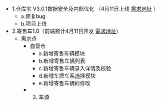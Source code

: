 - 1.仓库宝 V3.0.1数据安全及内部优化 （4月11日上线 [需求地址](http://doc.xin.com/pages/viewpage.action?pageId=18266515) ）
	- a.修复bug
	- b.项目上线
- 2.寄售车1.0（前端预计4月11日开发 [需求地址](http://doc.xin.com/pages/viewpage.action?pageId=18270689)）
	- 需求点
		- 自营仓
			- a.新增寄售车辆模块
			- b.新增寄售车辆列表
			- c.新增寄售车辆录入详情及校验
			- d.新增车牌车系选择模块
			- e.新增寄售车辆的修改
		- 3. 车源